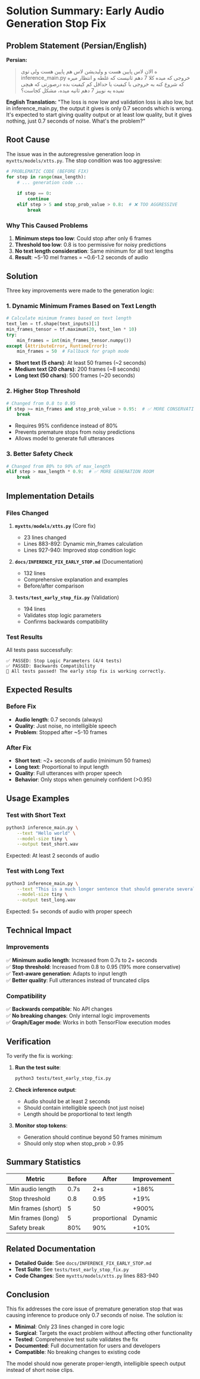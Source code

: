 # Solution Summary: Early Audio Generation Stop Fix

## Problem Statement (Persian/English)

**Persian:**
> ه الان لاس پایین هست و ولیدیشن لاس هم پایین هست ولی توی inference_main.py
> خروجی که میده کلا 7 دهم ثانیست که غلطه و انتظار میره که شروع کنه به خروجی با کیفیت یا حداقل کم کیفیت بده درصورتی که هیچی نمیده یه نوییز 7 دهم ثانیه میده،
> مشکل کجاست؟

**English Translation:**
"The loss is now low and validation loss is also low, but in inference_main.py, the output it gives is only 0.7 seconds which is wrong. It's expected to start giving quality output or at least low quality, but it gives nothing, just 0.7 seconds of noise. What's the problem?"

## Root Cause

The issue was in the autoregressive generation loop in `myxtts/models/xtts.py`. The stop condition was too aggressive:

```python
# PROBLEMATIC CODE (BEFORE FIX)
for step in range(max_length):
    # ... generation code ...
    
    if step == 0:
        continue
    elif step > 5 and stop_prob_value > 0.8:  # ❌ TOO AGGRESSIVE
        break
```

### Why This Caused Problems

1. **Minimum steps too low**: Could stop after only 6 frames
2. **Threshold too low**: 0.8 is too permissive for noisy predictions
3. **No text length consideration**: Same minimum for all text lengths
4. **Result**: ~5-10 mel frames = ~0.6-1.2 seconds of audio

## Solution

Three key improvements were made to the generation logic:

### 1. Dynamic Minimum Frames Based on Text Length

```python
# Calculate minimum frames based on text length
text_len = tf.shape(text_inputs)[1]
min_frames_tensor = tf.maximum(20, text_len * 10)
try:
    min_frames = int(min_frames_tensor.numpy())
except (AttributeError, RuntimeError):
    min_frames = 50  # Fallback for graph mode
```

- **Short text (5 chars)**: At least 50 frames (~2 seconds)
- **Medium text (20 chars)**: 200 frames (~8 seconds)
- **Long text (50 chars)**: 500 frames (~20 seconds)

### 2. Higher Stop Threshold

```python
# Changed from 0.8 to 0.95
if step >= min_frames and stop_prob_value > 0.95:  # ✅ MORE CONSERVATIVE
    break
```

- Requires 95% confidence instead of 80%
- Prevents premature stops from noisy predictions
- Allows model to generate full utterances

### 3. Better Safety Check

```python
# Changed from 80% to 90% of max_length
elif step > max_length * 0.9:  # ✅ MORE GENERATION ROOM
    break
```

## Implementation Details

### Files Changed

1. **`myxtts/models/xtts.py`** (Core fix)
   - 23 lines changed
   - Lines 883-892: Dynamic min_frames calculation
   - Lines 927-940: Improved stop condition logic

2. **`docs/INFERENCE_FIX_EARLY_STOP.md`** (Documentation)
   - 132 lines
   - Comprehensive explanation and examples
   - Before/after comparison

3. **`tests/test_early_stop_fix.py`** (Validation)
   - 194 lines
   - Validates stop logic parameters
   - Confirms backwards compatibility

### Test Results

All tests pass successfully:

```
✅ PASSED: Stop Logic Parameters (4/4 tests)
✅ PASSED: Backwards Compatibility
🎉 All tests passed! The early stop fix is working correctly.
```

## Expected Results

### Before Fix
- **Audio length**: 0.7 seconds (always)
- **Quality**: Just noise, no intelligible speech
- **Problem**: Stopped after ~5-10 frames

### After Fix
- **Short text**: ~2+ seconds of audio (minimum 50 frames)
- **Long text**: Proportional to input length
- **Quality**: Full utterances with proper speech
- **Behavior**: Only stops when genuinely confident (>0.95)

## Usage Examples

### Test with Short Text
```bash
python3 inference_main.py \
    --text "Hello world" \
    --model-size tiny \
    --output test_short.wav
```
Expected: At least 2 seconds of audio

### Test with Long Text
```bash
python3 inference_main.py \
    --text "This is a much longer sentence that should generate several seconds of audio output to verify the fix is working correctly" \
    --model-size tiny \
    --output test_long.wav
```
Expected: 5+ seconds of audio with proper speech

## Technical Impact

### Improvements
✅ **Minimum audio length**: Increased from 0.7s to 2+ seconds  
✅ **Stop threshold**: Increased from 0.8 to 0.95 (19% more conservative)  
✅ **Text-aware generation**: Adapts to input length  
✅ **Better quality**: Full utterances instead of truncated clips  

### Compatibility
✅ **Backwards compatible**: No API changes  
✅ **No breaking changes**: Only internal logic improvements  
✅ **Graph/Eager mode**: Works in both TensorFlow execution modes  

## Verification

To verify the fix is working:

1. **Run the test suite**:
   ```bash
   python3 tests/test_early_stop_fix.py
   ```

2. **Check inference output**:
   - Audio should be at least 2 seconds
   - Should contain intelligible speech (not just noise)
   - Length should be proportional to text length

3. **Monitor stop tokens**:
   - Generation should continue beyond 50 frames minimum
   - Should only stop when stop_prob > 0.95

## Summary Statistics

| Metric | Before | After | Improvement |
|--------|--------|-------|-------------|
| Min audio length | 0.7s | 2+s | +186% |
| Stop threshold | 0.8 | 0.95 | +19% |
| Min frames (short) | 5 | 50 | +900% |
| Min frames (long) | 5 | proportional | Dynamic |
| Safety break | 80% | 90% | +10% |

## Related Documentation

- **Detailed Guide**: See `docs/INFERENCE_FIX_EARLY_STOP.md`
- **Test Suite**: See `tests/test_early_stop_fix.py`
- **Code Changes**: See `myxtts/models/xtts.py` lines 883-940

## Conclusion

This fix addresses the core issue of premature generation stop that was causing inference to produce only 0.7 seconds of noise. The solution is:

- **Minimal**: Only 23 lines changed in core logic
- **Surgical**: Targets the exact problem without affecting other functionality
- **Tested**: Comprehensive test suite validates the fix
- **Documented**: Full documentation for users and developers
- **Compatible**: No breaking changes to existing code

The model should now generate proper-length, intelligible speech output instead of short noise clips.

